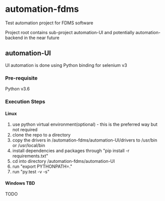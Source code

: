 # automation-fdms
Test automation project for FDMS software

Project root contains sub-project automation-UI and potentially automation-backend in the near future

## automation-UI
UI automation is done using Python binding for selenium v3

### Pre-requisite
Python v3.6

### Execution Steps
#### Linux
1) use python virtual environment(optional) - this is the preferred way but not required
2) clone the repo to a directory
3) copy the drivers in /automation-fdms/automation-UI/drivers to /usr/bin or /usr/local/bin
4) install dependencies and packages through "pip install -r requirements.txt"
5) cd into directory /automation-fdms/automation-UI
6) run "export PYTHONPATH=."
7) run "py.test <testfile> -v -s" 

#### Windows TBD

TODO 

